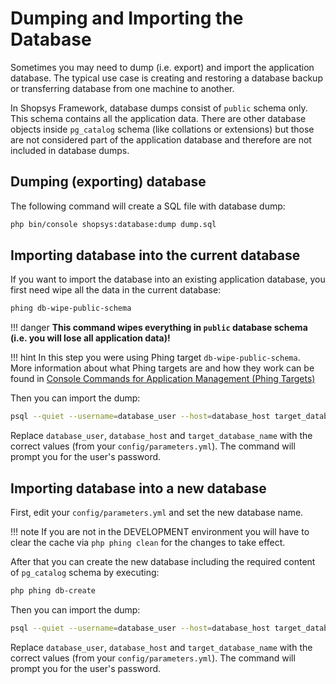 # Dumping and Importing the Database
Sometimes you may need to dump (i.e. export) and import the application database.
The typical use case is creating and restoring a database backup or transferring database from one machine to another.

In Shopsys Framework, database dumps consist of `public` schema only.
This schema contains all the application data.
There are other database objects inside `pg_catalog` schema (like collations or extensions) but those are not considered part of the application database and therefore are not included in database dumps.  

## Dumping (exporting) database
The following command will create a SQL file with database dump:
```sh
php bin/console shopsys:database:dump dump.sql
```

## Importing database into the current database
If you want to import the database into an existing application database, you first need wipe all the data in the current database:
```sh
phing db-wipe-public-schema
```

!!! danger
    **This command wipes everything in `public` database schema (i.e. you will lose all application data)!**

!!! hint
    In this step you were using Phing target `db-wipe-public-schema`.  
    More information about what Phing targets are and how they work can be found in [Console Commands for Application Management (Phing Targets)](../introduction/console-commands-for-application-management-phing-targets.md)

Then you can import the dump:
```sh
psql --quiet --username=database_user --host=database_host target_database_name < dump.sql
```

Replace `database_user`, `database_host` and `target_database_name` with the correct values (from your `config/parameters.yml`).
The command will prompt you for the user's password.

## Importing database into a new database
First, edit your `config/parameters.yml` and set the new database name.

!!! note
    If you are not in the DEVELOPMENT environment you will have to clear the cache via `php phing clean` for the changes to take effect.

After that you can create the new database including the required content of `pg_catalog` schema by executing:
```sh
php phing db-create
```

Then you can import the dump:
```sh
psql --quiet --username=database_user --host=database_host target_database_name < dump.sql
```

Replace `database_user`, `database_host` and `target_database_name` with the correct values (from your `config/parameters.yml`).
The command will prompt you for the user's password.
